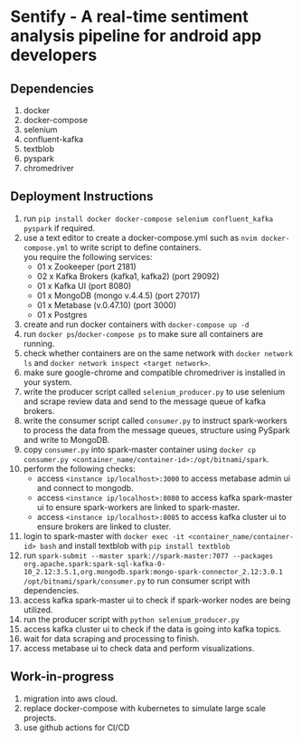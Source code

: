 # Sentify - A real-time sentiment analysis pipeline for android app developers

## Dependencies
1. docker
2. docker-compose
3. selenium
4. confluent-kafka
5. textblob
6. pyspark
7. chromedriver

## Deployment Instructions
1. run `pip install docker docker-compose selenium confluent_kafka pyspark` if required.
2. use a text editor to create a docker-compose.yml such as `nvim docker-compose.yml` to write script to define containers.\
   you require the following services:
   * 01 x Zookeeper (port 2181)
   * 02 x Kafka Brokers (kafka1, kafka2) (port 29092)
   * 01 x Kafka UI (port 8080)
   * 01 x MongoDB (mongo v.4.4.5) (port 27017)
   * 01 x Metabase (v.0.47.10) (port 3000)
   * 01 x Postgres
3. create and run docker containers with `docker-compose up -d`
4. run `docker ps`/`docker-compose ps` to make sure all containers are running.
5. check whether containers are on the same network with `docker network ls` and `docker network inspect <target network>`.
6. make sure google-chrome and compatible chromedriver is installed in your system.
7. write the producer script called `selenium_producer.py` to use selenium and scrape review data and send to the message queue of kafka brokers.
8. write the consumer script called `consumer.py` to instruct spark-workers to process the data from the message queues, structure using PySpark and write to MongoDB.
9. copy `consumer.py` into spark-master container using `docker cp consumer.py <container_name/container-id>:/opt/bitnami/spark`.
10. perform the following checks:
    * access `<instance ip/localhost>:3000` to access metabase admin ui and connect to mongodb.
    * access `<instance ip/localhost>:8080` to access kafka spark-master ui to ensure spark-workers are linked to spark-master.
    * access `<instance ip/localhost>:8085` to access kafka cluster ui to ensure brokers are linked to cluster.
11. login to spark-master with `docker exec -it <container_name/container-id> bash` and install textblob with `pip install textblob`
12. run `spark-submit --master spark://spark-master:7077 --packages org.apache.spark:spark-sql-kafka-0-10_2.12:3.5.1,org.mongodb.spark:mongo-spark-connector_2.12:3.0.1 /opt/bitnami/spark/consumer.py` to run consumer script with dependencies.
13. access kafka spark-master ui to check if spark-worker nodes are being utilized.
14. run the producer script with `python selenium_producer.py`
15. access kafka cluster ui to check if the data is going into kafka topics. 
16. wait for data scraping and processing to finish.
17. access metabase ui to check data and perform visualizations.

## Work-in-progress
1. migration into aws cloud.
2. replace docker-compose with kubernetes to simulate large scale projects.
3. use github actions for CI/CD
